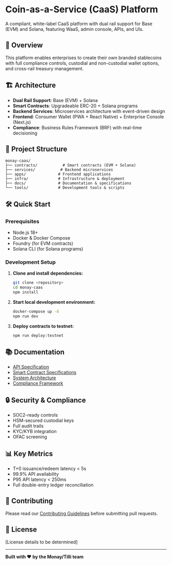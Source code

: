 # Coin-as-a-Service (CaaS) Platform

A compliant, white-label CaaS platform with dual rail support for Base (EVM) and Solana, featuring WaaS, admin console, APIs, and UIs.

## 🚀 Overview

This platform enables enterprises to create their own branded stablecoins with full compliance controls, custodial and non-custodial wallet options, and cross-rail treasury management.

## 🏗️ Architecture

- **Dual Rail Support**: Base (EVM) + Solana
- **Smart Contracts**: Upgradeable ERC-20 + Solana programs
- **Backend Services**: Microservices architecture with event-driven design
- **Frontend**: Consumer Wallet (PWA + React Native) + Enterprise Console (Next.js)
- **Compliance**: Business Rules Framework (BRF) with real-time decisioning

## 📁 Project Structure

```
monay-caas/
├── contracts/           # Smart contracts (EVM + Solana)
├── services/           # Backend microservices
├── apps/              # Frontend applications
├── infra/             # Infrastructure & deployment
├── docs/              # Documentation & specifications
└── tools/             # Development tools & scripts
```

## 🛠️ Quick Start

### Prerequisites

- Node.js 18+
- Docker & Docker Compose
- Foundry (for EVM contracts)
- Solana CLI (for Solana programs)

### Development Setup

1. **Clone and install dependencies:**
   ```bash
   git clone <repository>
   cd monay-caas
   npm install
   ```

2. **Start local development environment:**
   ```bash
   docker-compose up -d
   npm run dev
   ```

3. **Deploy contracts to testnet:**
   ```bash
   npm run deploy:testnet
   ```

## 📚 Documentation

- [API Specification](./docs/api/openapi.yaml)
- [Smart Contract Specifications](./docs/contracts/)
- [System Architecture](./docs/architecture/)
- [Compliance Framework](./docs/compliance/)

## 🔒 Security & Compliance

- SOC2-ready controls
- HSM-secured custodial keys
- Full audit trails
- KYC/KYB integration
- OFAC screening

## 📊 Key Metrics

- T+0 issuance/redeem latency < 5s
- 99.9% API availability
- P95 API latency < 250ms
- Full double-entry ledger reconciliation

## 🤝 Contributing

Please read our [Contributing Guidelines](./CONTRIBUTING.md) before submitting pull requests.

## 📄 License

[License details to be determined]

---

**Built with ❤️ by the Monay/Tilli team**

